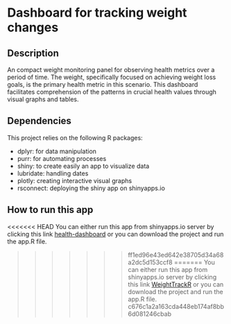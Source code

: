 # Dashboard for tracking weight changes 

## Description
An compact weight monitoring panel for observing health metrics over a period of time. 
The weight, specifically focused on achieving weight loss goals, is the primary health metric in this scenario. This dashboard facilitates comprehension of the patterns in crucial health values through visual graphs and tables.

## Dependencies

This project relies on the following R packages:

- dplyr: for data manipulation
- purr: for automating processes
- shiny: to create easily an app to visualize data 
- lubridate: handling dates 
- plotly: creating interactive visual graphs
- rsconnect: deploying the shiny app on shinyapps.io

## How to run this app 

<<<<<<< HEAD
You can either run this app from shinyapps.io server by clicking this link [health-dashboard](https://andres-am.shinyapps.io/WeightTrackR/) or you can download the project and run the app.R file.
>>>>>>> ff1ed96e43ed642e38705d34a68a2dc5d153ccf8
=======
You can either run this app from shinyapps.io server by clicking this link [WeightTrackR](https://andres-am.shinyapps.io/WeightTrackR/) or you can download the project and run the app.R file.
>>>>>>> c676c1a2a163cda448eb174af8bb6d081246cbab
